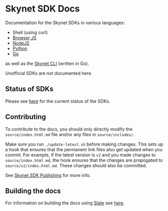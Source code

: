 # Skynet SDK Docs

Documentation for the Skynet SDKs in various languages:

- Shell (using curl)
- [Browser JS](https://github.com/SkynetHQ/skynet-js)
- [NodeJS](https://github.com/SkynetHQ/nodejs-skynet)
- [Python](https://github.com/SkynetHQ/python-skynet)
- [Go](https://github.com/SkynetHQ/go-skynet)

as well as the [Skynet CLI](https://github.com/SkynetHQ/skynet-cli) (written in Go).

Unofficial SDKs are not documented here.

## Status of SDKs

Please see [here](https://hackmd.io/@5HZOdvckTSSTaM7aLUxJ-A/Sk_c3qv6U) for the current status of the SDKs.

## Contributing

To contribute to the docs, you should only directly modify the `source/index.html.md` file and/or any files in `source/includes/`.

Make sure you run `./update-latest.sh` before making changes. This sets up a hook that ensures that the permanent link files also get updated when you commit. For example, if the latest version is `v2` and you made changes to `source/index.html.md`, the hook ensures that the changes are propogated to `source/v2/index.html.md`. These changes should also be committed.

See [Skynet SDK Publishing](https://hackmd.io/JG31576YSlO29Dj4gLkDsA?view#skynet-docs) for more info.

## Building the docs

For information on building the docs using [Slate](https://github.com/slatedocs/slate) see [here](https://github.com/slatedocs/slate/wiki#getting-started).
